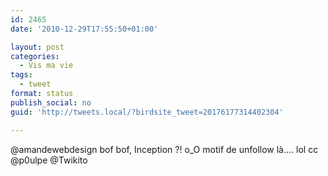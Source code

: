 ```yaml
---
id: 2465
date: '2010-12-29T17:55:50+01:00'

layout: post
categories:
  - Vis ma vie
tags:
  - tweet
format: status
publish_social: no
guid: 'http://tweets.local/?birdsite_tweet=20176177314402304'

---
```


@amandewebdesign bof bof, Inception ?! o\_O motif de unfollow là…. lol cc @p0ulpe @Twikito
